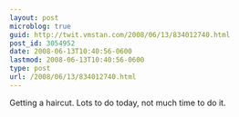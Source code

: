 ```yaml
---
layout: post
microblog: true
guid: http://twit.vmstan.com/2008/06/13/834012740.html
post_id: 3054952
date: 2008-06-13T10:40:56-0600
lastmod: 2008-06-13T10:40:56-0600
type: post
url: /2008/06/13/834012740.html
---
```

Getting a haircut. Lots to do today, not much time to do it.
